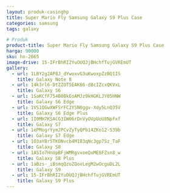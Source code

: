 ```yaml
---
layout: produk-casinghp
title: Super Mario Fly Samsung Galaxy S9 Plus Case
categories: samsung
tags: galaxy

# Produk
product-title: Super Mario Fly Samsung Galaxy S9 Plus Case
harga: 90000
sku: hn-2665
image-drive: 15-IFrBhRI2YuOUQJjBHchfTujGVREmUT
gallery:
  - url: 1LBY2g2AP8J_dYwoxvG3uKwoxpZzBQ1IS
    title: Galaxy Note 8
  - url: 14k3rl6-DtZZOT5EAK66-d8cIZcxQKVxL
    title: Galaxy S6
  - url: 1SaKCfF754B0BkEoAMJz9kHGKLJY05HNW
    title: Galaxy S6 Edge
  - url: 1VS1QGwXWFSrFC2YSN0ggv-Xdy5LnQ35V
    title: Galaxy S6 Edge Plus
  - url: 1I0MH7KSACG3IW06rDnVyOVpUoU8Npfxf
    title: Galaxy S7
  - url: 1ePMogrYymJPCvZyTyQPb14ZKo12-S39b
    title: Galaxy S7 Edge
  - url: 1O3aYBr5TKONvcb4M183qNc3gp7Sz_TaF
    title: Galaxy S8
  - url: 1ASIo7HnUpBFjWMRgvxoeQuME6FZsn8_w
    title: Galaxy S8 Plus
  - url: 1aBzs-_iBsmqQzoZQovLegM2wOcguDL2L
    title: Galaxy S9
  - url: 15-IFrBhRI2YuOUQJjBHchfTujGVREmUT
    title: Galaxy S9 Plus
---
```

